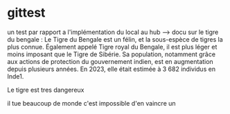 # gittest
un test par rapport a l'implémentation du local au hub --> docu sur le tigre du bengale : 
Le Tigre du Bengale est un félin, et la sous-espèce de tigres la plus connue. Également appelé Tigre royal du Bengale, il est plus léger et moins imposant que le Tigre de Sibérie. Sa population, notamment grâce aux actions de protection du gouvernement indien, est en augmentation depuis plusieurs années. En 2023, elle était estimée à 3 682 individus en Inde1.

Le tigre est tres dangereux

il tue beaucoup de monde
c'est impossible d'en vaincre un

